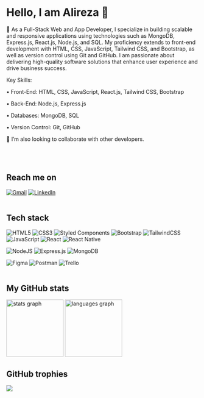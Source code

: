 # Hello, I am Alireza 👋

🌱 As a Full-Stack Web and App Developer, I specialize in building scalable and responsive applications using technologies such as MongoDB, Express.js, React.js, Node.js, and SQL. My proficiency extends to front-end development with HTML, CSS, JavaScript, Tailwind CSS, and Bootstrap, as well as version control using Git and GitHub. I am passionate about delivering high-quality software solutions that enhance user experience and drive business success.

Key Skills:

• Front-End: HTML, CSS, JavaScript, React.js, Tailwind CSS, Bootstrap

• Back-End: Node.js, Express.js

• Databases: MongoDB, SQL

• Version Control: Git, GitHub

🤝 I’m also looking to collaborate with other developers.<br><br>
<br>
<br>

## Reach me on

[![Gmail](https://img.shields.io/badge/Gmail-D14836?style=for-the-badge&logo=gmail&logoColor=white)](mailto:Alireza.baghbann@gmail.com)
[![LinkedIn](https://img.shields.io/badge/LinkedIn-0077B5?style=for-the-badge&logo=linkedin&logoColor=white)](https://linkedin.com/in/Alireza-baghbann)
<br>
<br>

## Tech stack

![HTML5](https://img.shields.io/badge/html5-%23E34F26.svg?style=for-the-badge&logo=html5&logoColor=white)
![CSS3](https://img.shields.io/badge/css3-%231572B6.svg?style=for-the-badge&logo=css3&logoColor=white)
![Styled Components](https://img.shields.io/badge/styled--components-DB7093?style=for-the-badge&logo=styled-components&logoColor=white)
![Bootstrap](https://img.shields.io/badge/bootstrap-%23563D7C.svg?style=for-the-badge&logo=bootstrap&logoColor=white)
![TailwindCSS](https://img.shields.io/badge/tailwindcss-%2338B2AC.svg?style=for-the-badge&logo=tailwind-css&logoColor=white)
![JavaScript](https://img.shields.io/badge/javascript-%23323330.svg?style=for-the-badge&logo=javascript&logoColor=%23F7DF1E)
![React](https://img.shields.io/badge/react-%2320232a.svg?style=for-the-badge&logo=react&logoColor=%2361DAFB)
![React Native](https://img.shields.io/badge/react_native-%2320232a.svg?style=for-the-badge&logo=react&logoColor=%2361DAFB)

![NodeJS](https://img.shields.io/badge/node.js-6DA55F?style=for-the-badge&logo=node.js&logoColor=white)
![Express.js](https://img.shields.io/badge/express.js-%23404d59.svg?style=for-the-badge&logo=express&logoColor=%2361DAFB)
![MongoDB](https://img.shields.io/badge/MongoDB-%234ea94b.svg?style=for-the-badge&logo=mongodb&logoColor=white)

![Figma](https://img.shields.io/badge/figma-%23F24E1E.svg?style=for-the-badge&logo=figma&logoColor=white)
![Postman](https://img.shields.io/badge/Postman-FF6C37?style=for-the-badge&logo=postman&logoColor=white)
![Trello](https://img.shields.io/badge/Trello-%23026AA7.svg?style=for-the-badge&logo=Trello&logoColor=white)
<br>
<br>

## My GitHub stats

<!--
![](https://github-readme-stats.vercel.app/api?username=anoj-kt&theme=radical&hide_border=false&include_all_commits=false&count_private=false)
![](https://github-readme-stats.vercel.app/api/top-langs/?username=anoj-kt&theme=radical&hide_border=false&include_all_commits=false&count_private=false&layout=compact)
<br>
<br>
-->

<div align="left">
  <img src="https://github-readme-stats.vercel.app/api?username=anoj-kt&theme=radical&hide_border=false&include_all_commits=false&count_private=false" height="150" alt="stats graph"  />
  <img src="https://github-readme-stats.vercel.app/api/top-langs/?username=anoj-kt&theme=radical&hide_border=false&include_all_commits=false&count_private=false&layout=compact" height="150" alt="languages graph"  />
</div>

## GitHub trophies

![](https://github-profile-trophy.vercel.app/?username=anoj-kt&theme=radical&no-frame=false&no-bg=false&margin-w=4)
